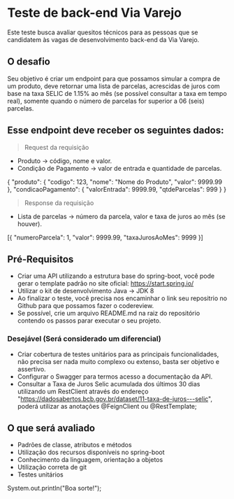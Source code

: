 # Teste de back-end Via Varejo

Este teste busca avaliar quesitos técnicos para as pessoas que se candidatem às vagas de desenvolvimento back-end da Via Varejo.

## O desafio

Seu objetivo é criar um endpoint para que possamos simular a compra de um produto, deve retornar uma lista de parcelas, acrescidas de juros com base na taxa SELIC de 1.15% ao mês (se possível consultar a taxa em tempo real), somente quando o número de parcelas for superior a 06 (seis) parcelas.

## Esse endpoint deve receber os seguintes dados: 

> Request da requisição
  
  * Produto -> código, nome e valor.
  * Condição de Pagamento -> valor de entrada e quantidade de parcelas.

  {
    "produto": {
        "codigo": 123,
        "nome": "Nome do Produto",
        "valor": 9999.99
    },
    "condicaoPagamento": {
        "valorEntrada": 9999.99,
        "qtdeParcelas": 999
    }
  }

> Response da requisição
 
  * Lista de parcelas -> número da parcela, valor e taxa de juros ao mês (se houver).

  [{
    "numeroParcela": 1,
    "valor": 9999.99,
    "taxaJurosAoMes": 9999
  }]


## Pré-Requisitos

- Criar uma API utilizando a estrutura base do spring-boot, você pode gerar o template padrão no site oficial: https://start.spring.io/
- Utilizar o kit de desenvolvimento Java -> JDK 8
- Ao finalizar o teste, você precisa nos encaminhar o link seu repositrio no Github para que possamos fazer o codereview.
- Se possível, crie um arquivo README.md na raiz do repositório contendo os passos parar executar o seu projeto.

### Desejável (Será considerado um diferencial)

- Criar cobertura de testes unitários para as principais funcionalidades, não precisa ser nada muito complexo ou extenso, basta ser objetivo e assertivo.
- Configurar o Swagger para termos acesso a documentação da API.
- Consultar a Taxa de Juros Selic acumulada dos últimos 30 dias utilizando um RestClient através do endereço "https://dadosabertos.bcb.gov.br/dataset/11-taxa-de-juros---selic", poderá utilizar as anotações @FeignClient ou @RestTemplate;


## O que será avaliado

- Padrões de classe, atributos e métodos
- Utilização dos recursos disponíveis no spring-boot
- Conhecimento da linguagem, orientação a objetos
- Utilização correta de git
- Testes unitários

System.out.println("Boa sorte!");

